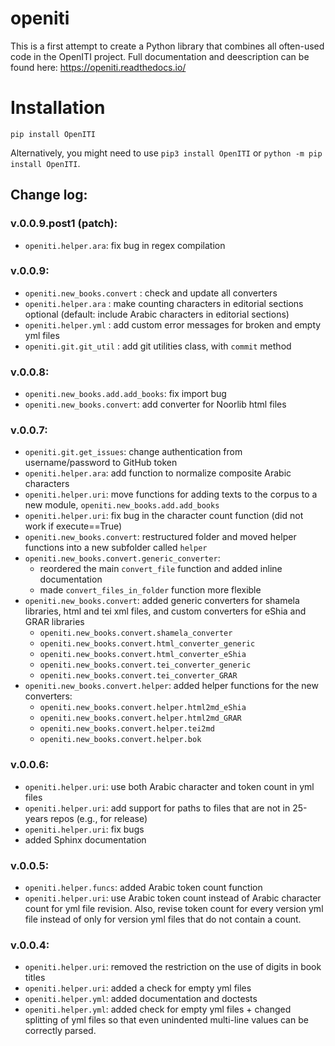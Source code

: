 # openiti

This is a first attempt to create a Python library that combines all often-used code in the OpenITI project. 
Full documentation and deescription can be found here: <https://openiti.readthedocs.io/>

# Installation

```{python}
pip install OpenITI
```

Alternatively, you might need to use `pip3 install OpenITI` or `python -m pip install OpenITI`.

## Change log: 

### v.0.0.9.post1 (patch): 

* `openiti.helper.ara`: fix bug in regex compilation

### v.0.0.9:

* `openiti.new_books.convert` : check and update all converters
* `openiti.helper.ara` : make counting characters in editorial sections optional (default: include Arabic characters in editorial sections)
* `openiti.helper.yml` : add custom error messages for broken and empty yml files
* `openiti.git.git_util` : add git utilities class, with `commit` method

### v.0.0.8: 

* `openiti.new_books.add.add_books`: fix import bug
* `openiti.new_books.convert`: add converter for Noorlib html files

### v.0.0.7: 

* `openiti.git.get_issues`: change authentication from username/password to GitHub token
* `openiti.helper.ara`: add function to normalize composite Arabic characters
* `openiti.helper.uri`: move functions for adding texts to the corpus to a new module, `openiti.new_books.add.add_books` 
* `openiti.helper.uri`: fix bug in the character count function (did not work if execute==True)
* `openiti.new_books.convert`: restructured folder and moved helper functions into a new subfolder called `helper`
* `openiti.new_books.convert.generic_converter`: 
    - reordered the main `convert_file` function and added inline documentation
    - made `convert_files_in_folder` function more flexible
* `openiti.new_books.convert`: added generic converters for shamela libraries, html and tei xml files, and custom converters for eShia and GRAR libraries
    - `openiti.new_books.convert.shamela_converter`
    - `openiti.new_books.convert.html_converter_generic`
    - `openiti.new_books.convert.html_converter_eShia`
    - `openiti.new_books.convert.tei_converter_generic`
    - `openiti.new_books.convert.tei_converter_GRAR`
* `openiti.new_books.convert.helper`: added helper functions for the new converters:
    - `openiti.new_books.convert.helper.html2md_eShia`
    - `openiti.new_books.convert.helper.html2md_GRAR`
    - `openiti.new_books.convert.helper.tei2md`
    - `openiti.new_books.convert.helper.bok`
 
### v.0.0.6: 

* `openiti.helper.uri`: use both Arabic character and token count in yml files
* `openiti.helper.uri`: add support for paths to files that are not in 25-years repos (e.g., for release)
* `openiti.helper.uri`: fix bugs
* added Sphinx documentation

### v.0.0.5:

* `openiti.helper.funcs`: added Arabic token count function
* `openiti.helper.uri`: use Arabic token count instead of Arabic character count for yml file revision. Also, revise token count for every version yml file instead of only for version yml files that do not contain a count.

### v.0.0.4: 

* `openiti.helper.uri`: removed the restriction on the use of digits in book titles
* `openiti.helper.uri`: added a check for empty yml files
* `openiti.helper.yml`: added documentation and doctests
* `openiti.helper.yml`: added check for empty yml files + changed splitting of yml files so that even unindented multi-line values can be correctly parsed.

